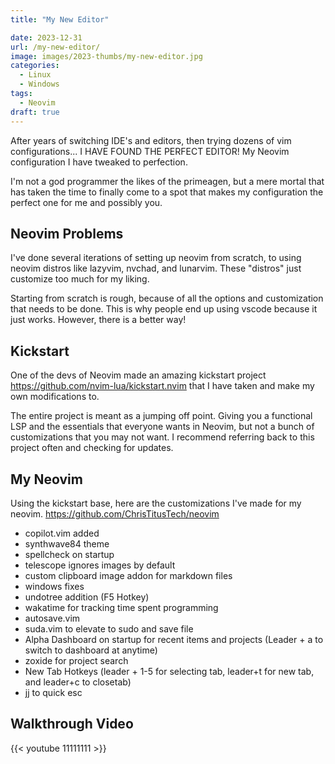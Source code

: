 ```yaml
---
title: "My New Editor"

date: 2023-12-31
url: /my-new-editor/
image: images/2023-thumbs/my-new-editor.jpg
categories:
  - Linux
  - Windows
tags:
  - Neovim
draft: true
---
```

After years of switching IDE's and editors, then trying dozens of vim configurations... I HAVE FOUND THE PERFECT EDITOR! My Neovim configuration I have tweaked to perfection.
<!--more-->

I'm not a god programmer the likes of the primeagen, but a mere mortal that has taken the time to finally come to a spot that makes my configuration the perfect one for me and possibly you.

## Neovim Problems

I've done several iterations of setting up neovim from scratch, to using neovim distros like lazyvim, nvchad, and lunarvim. These "distros" just customize too much for my liking. 

Starting from scratch is rough, because of all the options and customization that needs to be done. This is why people end up using vscode because it just works. However, there is a better way!

## Kickstart

One of the devs of Neovim made an amazing kickstart project <https://github.com/nvim-lua/kickstart.nvim> that I have taken and make my own modifications to. 

The entire project is meant as a jumping off point. Giving you a functional LSP and the essentials that everyone wants in Neovim, but not a bunch of customizations that you may not want. I recommend referring back to this project often and checking for updates. 

## My Neovim

Using the kickstart base, here are the customizations I've made for my neovim. <https://github.com/ChrisTitusTech/neovim>

- copilot.vim added
- synthwave84 theme
- spellcheck on startup
- telescope ignores images by default
- custom clipboard image addon for markdown files
- windows fixes
- undotree addition (F5 Hotkey)
- wakatime for tracking time spent programming
- autosave.vim
- suda.vim to elevate to sudo and save file
- Alpha Dashboard on startup for recent items and projects (Leader + a to switch to dashboard at anytime)
- zoxide for project search
- New Tab Hotkeys (leader + 1-5 for selecting tab, leader+t for new tab, and leader+c to closetab)
- jj to quick esc

## Walkthrough Video

{{< youtube 11111111 >}}
